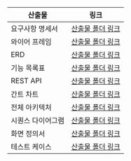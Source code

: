  산출물 | 링크 |
| ------ | ------ |
| 요구사항 명세서 | [산출물 폴더 링크]()| 
| 와이어 프레임 | [산출물 폴더 링크]() | 
| ERD | [산출물 폴더 링크]() | 
| 기능 목록표 | [산출물 폴더 링크]() | 
| REST API | [산출물 폴더 링크]() |
| 간트 차트 | [산출물 폴더 링크]() |
| 전체 아키텍처 | [산출물 폴더 링크]() |
| 시퀀스 다이어그램 | [산출물 폴더 링크]() |
| 화면 정의서 | [산출물 폴더 링크]() |
| 테스트 케이스 | [산출물 폴더 링크]() |
